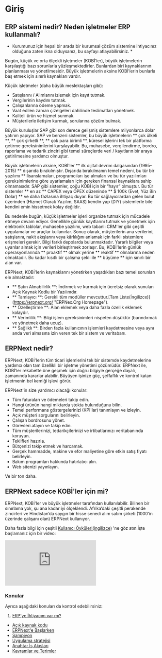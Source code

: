 <!-- add-breadcrumbs -->
# Giriş

## ERP sistemi nedir? Neden işletmeler ERP kullanmalı?

* Kurumunuz için hepsi bir arada bir kurumsal çözüm sistemine ihtiyacınız olduğuna zaten ikna olduysanız, bu sayfayı atlayabilirsiniz. *

Bugün, küçük ve orta ölçekli işletmeler (KOBİ'ler), büyük işletmelerin karşılaştığı bazı sorunlarla yüzleşmektedirler. Bunlardan biri kaynaklarının planlanması ve yönetilmesidir. Büyük işletmelerin aksine KOBİ'lerin bunlarla baş etmek için sınırlı kaynakları vardır.

Küçük işletmeler (daha büyük meslektaşları gibi):

- Satışlarını / Alımlarını izlemek için kayıt tutmak.
- Vergilerinin kaydını tutmak.
- Çalışanlarına ödeme yapmak.
- Vaat edilen zaman çizelgeleri dahilinde teslimatları yönetmek.
- Kaliteli ürün ve hizmet sunmak.
- Müşterilerle iletişim kurmak, sorularına çözüm bulmak.

Büyük kuruluşlar SAP gibi son derece gelişmiş sistemlere milyonlarca dolar yatırım yapıyor. SAP ve benzeri sistemler, bu büyük işletmelerin ** çok ülkeli **, ** çok şirketli **, ** çok para birimli **, küresel işlerini tek bir platforma getirme gereksinimlerini karşılayabilir. Bu, muhasebe, vergilendirme, bordro, raporlama ve tedarik zinciri gibi temel süreçlerde veri / kayıtların bir araya getirilmesine yardımcı olmuştur.

Büyük işletmelerin aksine, KOBİ'ler ** ilk dijital devrim dalgasından (1995-2015) ** dışarıda bırakılmıştır. Dışarıda bırakılmanın temel nedeni, bu tür bir yazılımı ** lisanslamaları, programcıları işe almaları ve bu tür yazılımları gereksinimlerine göre uyarlamaları için gereken finansal kaynaklara sahip olmamasıdır. SAP gibi sistemler, çoğu KOBİ için bir “hayır” olmuştur. Bu tür sistemler ** en az ** CAPEX veya OPEX düzeninde ** $ 100k (Evet, Yüz Bin Dolar) ** ve daha fazlasına ihtiyaç duyar. Bu tür sağlayıcılardan gelen bulut üzerinden (Hizmet Olarak Yazılım, SAAS) kendin yap (DIY) sistemlerle bile kendini emin hissetmek kolay değildir.

Bu nedenle bugün, küçük işletmeler işleri organize tutmak için mücadele etmeye devam ediyor. Genellikle günlük kayıtlarını tutmak ve yönetmek için elektronik tablolar, muhasebe yazılımı, web tabanlı CRM'ler gibi çeşitli uygulamalar ve araçlar kullanırlar. Sonuç olarak, müşterilerin ana verilerini, satışlarını, nakit akışlarını veya kârlılığını anlamak için farklı sistemlere erişmeleri gerekir. Bilgi farklı depolarda bulunmaktadır. Yararlı bilgiler veya uyarılar almak için verileri birleştirmek zorlaşır. Bu, KOBİ'lerin günlük operasyonlarında ** proaktif ** olmak yerine ** reaktif ** olmalarına neden olmaktadır. Bu kadar kısıtlı bir çalışma şekli ile ** büyüme ** için sınırlı bir alan var.

ERPNext, KOBİ'lerin kaynaklarını yönetirken yaşadıkları bazı temel sorunları ele almaktadır:

- ** Satın Alınabilirlik **: İndirmek ve kurmak için ücretsiz olarak sunulan Açık Kaynak Kodlu bir Yazılımdır.
- ** Tamlayıcı **: Gerekli tüm modüller mevcuttur.[Tam Liste(İngilizce)] (https://erpnext.org/ "ERPNex.Org Homepage").
- ** Özelleştirme **: Alan eklemek veya daha fazla özellik eklemek kolaydır.
- ** Verimlilik **: Bilgi işlem gereksinimleri nispeten düşüktür (barındırmak ve yönetmek daha ucuz).
- ** Sağlıklı **: Birden fazla kullanıcının işlemleri kaydetmesine veya aynı anda veri almasına izin veren tek bir sistem ve veritabanı.

## ERPNext nedir?

ERPNext, KOBİ'lerin tüm ticari işlemlerini tek bir sistemde kaydetmelerine yardımcı olan tam özellikli bir işletme yönetimi çözümüdür. ERPNext ile, KOBİ'ler rekabette öne geçmek için doğru bilgiyle gerçeğe dayalı, zamanında kararlar alabilir. Büyüyen işinize güç, şeffaflık ve kontrol katan işletmenin bel kemiği işlevi görür.

ERPNext'in size yardımcı olacağı konular:

- Tüm faturaları ve ödemeleri takip edin.
- Hangi ürünün hangi miktarda stokta bulunduğunu bilin.
- Temel performans göstergelerinizi (KPI'lar) tanımlayın ve izleyin.
- Açık müşteri sorgularını belirleyin.
- Çalışan bordrosunu yönet.
- Görevleri atayın ve takip edin.
- Tüm müşterilerinizi, tedarikçilerinizi ve irtibatlarınızı veritabanında koruyun.
- Teklifleri hazırla.
- Bütçenizi takip etmek ve harcamak.
- Gerçek hammadde, makine ve efor maliyetine göre etkin satış fiyatı belirleyin.
- Bakım programları hakkında hatırlatıcı alın.
- Web sitenizi yayınlayın.

Ve bir ton daha.

## ERPNext sadece KOBİ'ler için mi?

ERPNext, KOBİ'ler ve büyük işletmeler tarafından kullanılabilir. Bilinen bir sınırlama yok, şu ana kadar iyi ölçeklendi. Afrika’daki çeşitli perakende zincirleri ve Hindistan’da saygın bir hisse senedi alım satım şirketi (1000'in üzerinde çalışanı olan) ERPNext kullanıyor.

Daha fazla bilgi için çeşitli [Kullanıcı Öyküleri(ingilizce)](https://erpnext.org/stories) 'ne göz atın.İşte başlamanız için bir video:


<div>
  <div class='embed-container'>
    <iframe src='https://www.youtube.com/embed/vKjHRzMEei0' frameborder='0' allowfullscreen>
    </iframe>
  </div>
</div>

### Konular
Ayrıca aşağıdaki konuları da kontrol edebilirsiniz:

1. [ERP'ye İhtiyacım var mı?](/docs/user/manual/tr/introduction/do-i-need-an-erp)
- [Açık kaynak kodu](/docs/user/manual/tr/introduction/open-source)
- [ERPNext'e Başlarken](/docs/user/manual/tr/introduction/getting-started-with-erpnext)
- [Şampiyon](/docs/user/manual/tr/introduction/the-champion)
- [Uygulama stratejisi](/docs/user/manual/tr/introduction/implementation-strategy)
- [Anahtar İş Akışları](/docs/user/manual/tr/introduction/key-workflows)
- [Kavramlar ve Terimler](/docs/user/manual/tr/introduction/concepts-and-terms)